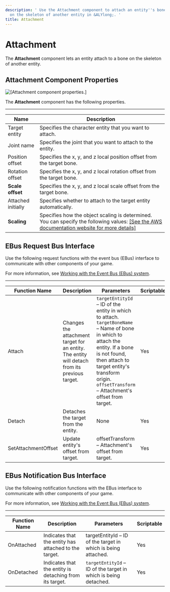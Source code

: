 ```yaml
---
description: ' Use the Attachment component to attach an entity''s bone to a bone
  on the skeleton of another entity in &ALYlong;. '
title: Attachment
---
```

# Attachment<a name="component-attachment"></a>

The **Attachment** component lets an entity attach to a bone on the skeleton of another entity\.

## Attachment Component Properties<a name="component-attachment-properties"></a>

![\[Attachment component properties.\]](/images/userguide/component/attachment-component-properties.png)

The **Attachment** component has the following properties\.


****  

| Name | Description | 
| --- | --- | 
| Target entity |  Specifies the character entity that you want to attach\.  | 
| Joint name |  Specifies the joint that you want to attach to the entity\.  | 
| Position offset |  Specifies the x, y, and z local position offset from the target bone\.  | 
| Rotation offset |  Specifies the x, y, and z local rotation offset from the target bone\.  | 
|  **Scale offset**  |  Specifies the x, y, and z local scale offset from the target bone\.  | 
| Attached initially |  Specifies whether to attach to the target entity automatically\.  | 
|  **Scaling**  |  Specifies how the object scaling is determined\. You can specify the following values: [\[See the AWS documentation website for more details\]](http://docs.aws.amazon.com/lumberyard/latest/userguide/component-attachment.html)  | 

## EBus Request Bus Interface<a name="component-attachment-legacy-ebusrequest"></a>

Use the following request functions with the event bus \(EBus\) interface to communicate with other components of your game\.

For more information, see [Working with the Event Bus \(EBus\) system](/docs/userguide/programming/ebus/intro.md)\.


****  

| Function Name | Description | Parameters | Scriptable | 
| --- | --- | --- | --- | 
| Attach |  Changes the attachment target for an entity\. The entity will detach from its previous target\.  |  `targetEntityId` – ID of the entity in which to attach\. `targetBoneName` – Name of bone in which to attach the entity\. If a bone is not found, then attach to target entity's transform origin\. `offsetTransform` – Attachment's offset from target\.  | Yes | 
| Detach |  Detaches the target from the entity\.  | None | Yes | 
| SetAttachmentOffset |  Update entity's offset from target\.  | offsetTransform – Attachment's offset from target\. | Yes | 

## EBus Notification Bus Interface<a name="component-attachment-legacy-ebusnotification"></a>

Use the following notification functions with the EBus interface to communicate with other components of your game\. 

For more information, see [Working with the Event Bus \(EBus\) system](/docs/userguide/programming/ebus/intro.md)\.


****  

| Function Name | Description | Parameters | Scriptable | 
| --- | --- | --- | --- | 
| OnAttached |  Indicates that the entity has attached to the target\.  | targetEntityId – ID of the target in which is being attached\. | Yes | 
| OnDetached |  Indicates that the entity is detaching from its target\.  |  `targetEntityId` – ID of the target in which is being detached\.  | Yes | 